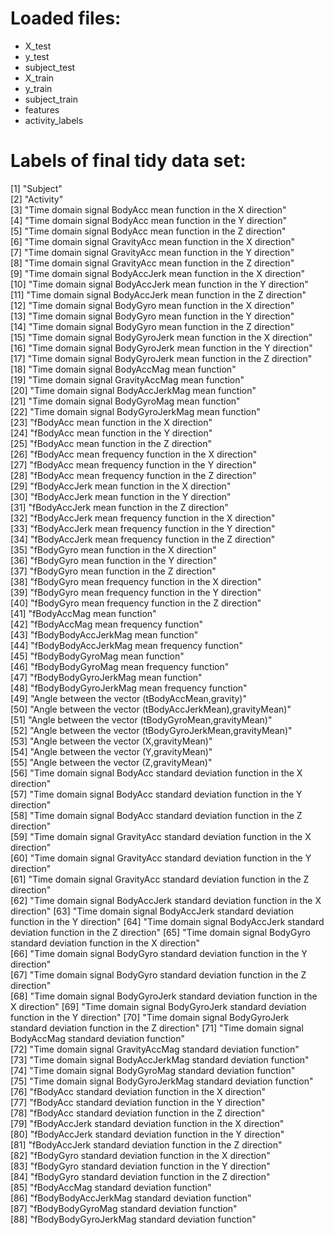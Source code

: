 # Loaded files:

- X_test
- y_test
- subject_test
- X_train
- y_train
- subject_train
- features
- activity_labels

# Labels of final tidy data set:

 [1] "Subject"                                                                       
 [2] "Activity"                                                                      
 [3] "Time domain signal BodyAcc mean function in the X direction"                   
 [4] "Time domain signal BodyAcc mean function in the Y direction"                   
 [5] "Time domain signal BodyAcc mean function in the Z direction"                   
 [6] "Time domain signal GravityAcc mean function in the X direction"                
 [7] "Time domain signal GravityAcc mean function in the Y direction"                
 [8] "Time domain signal GravityAcc mean function in the Z direction"                
 [9] "Time domain signal BodyAccJerk mean function in the X direction"               
[10] "Time domain signal BodyAccJerk mean function in the Y direction"               
[11] "Time domain signal BodyAccJerk mean function in the Z direction"               
[12] "Time domain signal BodyGyro mean function in the X direction"                  
[13] "Time domain signal BodyGyro mean function in the Y direction"                  
[14] "Time domain signal BodyGyro mean function in the Z direction"                  
[15] "Time domain signal BodyGyroJerk mean function in the X direction"              
[16] "Time domain signal BodyGyroJerk mean function in the Y direction"              
[17] "Time domain signal BodyGyroJerk mean function in the Z direction"              
[18] "Time domain signal BodyAccMag mean function"                                   
[19] "Time domain signal GravityAccMag mean function"                                
[20] "Time domain signal BodyAccJerkMag mean function"                               
[21] "Time domain signal BodyGyroMag mean function"                                  
[22] "Time domain signal BodyGyroJerkMag mean function"                              
[23] "fBodyAcc mean function in the X direction"                                     
[24] "fBodyAcc mean function in the Y direction"                                     
[25] "fBodyAcc mean function in the Z direction"                                     
[26] "fBodyAcc mean frequency function in the X direction"                           
[27] "fBodyAcc mean frequency function in the Y direction"                           
[28] "fBodyAcc mean frequency function in the Z direction"                           
[29] "fBodyAccJerk mean function in the X direction"                                 
[30] "fBodyAccJerk mean function in the Y direction"                                 
[31] "fBodyAccJerk mean function in the Z direction"                                 
[32] "fBodyAccJerk mean frequency function in the X direction"                       
[33] "fBodyAccJerk mean frequency function in the Y direction"                       
[34] "fBodyAccJerk mean frequency function in the Z direction"                       
[35] "fBodyGyro mean function in the X direction"                                    
[36] "fBodyGyro mean function in the Y direction"                                    
[37] "fBodyGyro mean function in the Z direction"                                    
[38] "fBodyGyro mean frequency function in the X direction"                          
[39] "fBodyGyro mean frequency function in the Y direction"                          
[40] "fBodyGyro mean frequency function in the Z direction"                          
[41] "fBodyAccMag mean function"                                                     
[42] "fBodyAccMag mean frequency function"                                           
[43] "fBodyBodyAccJerkMag mean function"                                             
[44] "fBodyBodyAccJerkMag mean frequency function"                                   
[45] "fBodyBodyGyroMag mean function"                                                
[46] "fBodyBodyGyroMag mean frequency function"                                      
[47] "fBodyBodyGyroJerkMag mean function"                                            
[48] "fBodyBodyGyroJerkMag mean frequency function"                                  
[49] "Angle between the vector (tBodyAccMean,gravity)"                               
[50] "Angle between the vector (tBodyAccJerkMean),gravityMean)"                      
[51] "Angle between the vector (tBodyGyroMean,gravityMean)"                          
[52] "Angle between the vector (tBodyGyroJerkMean,gravityMean)"                      
[53] "Angle between the vector (X,gravityMean)"                                      
[54] "Angle between the vector (Y,gravityMean)"                                      
[55] "Angle between the vector (Z,gravityMean)"                                      
[56] "Time domain signal BodyAcc standard deviation function in the X direction"     
[57] "Time domain signal BodyAcc standard deviation function in the Y direction"     
[58] "Time domain signal BodyAcc standard deviation function in the Z direction"     
[59] "Time domain signal GravityAcc standard deviation function in the X direction"  
[60] "Time domain signal GravityAcc standard deviation function in the Y direction"  
[61] "Time domain signal GravityAcc standard deviation function in the Z direction"  
[62] "Time domain signal BodyAccJerk standard deviation function in the X direction" 
[63] "Time domain signal BodyAccJerk standard deviation function in the Y direction" 
[64] "Time domain signal BodyAccJerk standard deviation function in the Z direction" 
[65] "Time domain signal BodyGyro standard deviation function in the X direction"    
[66] "Time domain signal BodyGyro standard deviation function in the Y direction"    
[67] "Time domain signal BodyGyro standard deviation function in the Z direction"    
[68] "Time domain signal BodyGyroJerk standard deviation function in the X direction"
[69] "Time domain signal BodyGyroJerk standard deviation function in the Y direction"
[70] "Time domain signal BodyGyroJerk standard deviation function in the Z direction"
[71] "Time domain signal BodyAccMag standard deviation function"                     
[72] "Time domain signal GravityAccMag standard deviation function"                  
[73] "Time domain signal BodyAccJerkMag standard deviation function"                 
[74] "Time domain signal BodyGyroMag standard deviation function"                    
[75] "Time domain signal BodyGyroJerkMag standard deviation function"                
[76] "fBodyAcc standard deviation function in the X direction"                       
[77] "fBodyAcc standard deviation function in the Y direction"                       
[78] "fBodyAcc standard deviation function in the Z direction"                       
[79] "fBodyAccJerk standard deviation function in the X direction"                   
[80] "fBodyAccJerk standard deviation function in the Y direction"                   
[81] "fBodyAccJerk standard deviation function in the Z direction"                   
[82] "fBodyGyro standard deviation function in the X direction"                      
[83] "fBodyGyro standard deviation function in the Y direction"                      
[84] "fBodyGyro standard deviation function in the Z direction"                      
[85] "fBodyAccMag standard deviation function"                                       
[86] "fBodyBodyAccJerkMag standard deviation function"                               
[87] "fBodyBodyGyroMag standard deviation function"                                  
[88] "fBodyBodyGyroJerkMag standard deviation function"  

